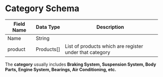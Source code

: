 # Category Schema



| Field Name | Data Type   | Description                                             |
| ---------- | ----------- | ------------------------------------------------------- |
| Name       | String      |                                                         |
| product    | Products\[] | List of products which are register under that category |

The **category** usually includes **Braking System, Suspension System, Body Parts, Engine System, Bearings, Air Conditioning, etc.**

